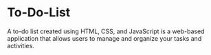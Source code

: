 # To-Do-List
A to-do list created using HTML, CSS, and JavaScript is a web-based application that allows users to manage and organize your tasks and activities.
